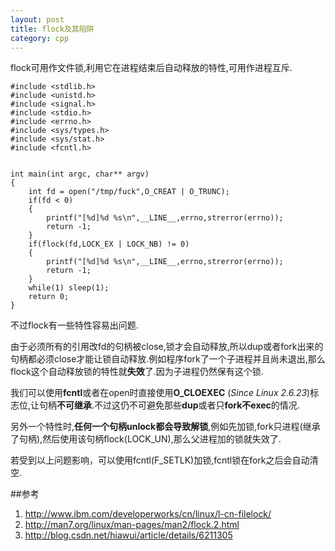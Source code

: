 ```yaml
---
layout: post
title: flock及其陷阱
category: cpp
---
```


flock可用作文件锁,利用它在进程结束后自动释放的特性,可用作进程互斥.

	#include <stdlib.h>
	#include <unistd.h>
	#include <signal.h>
	#include <stdio.h>
	#include <errno.h>
	#include <sys/types.h>
	#include <sys/stat.h>
	#include <fcntl.h>


	int main(int argc, char** argv) 
	{
		int fd = open("/tmp/fuck",O_CREAT | O_TRUNC);
		if(fd < 0)
		{   
			printf("[%d]%d %s\n",__LINE__,errno,strerror(errno));
			return -1; 
		}   
		if(flock(fd,LOCK_EX | LOCK_NB) != 0)
		{   
			printf("[%d]%d %s\n",__LINE__,errno,strerror(errno));                                                                              
			return -1; 
		}   
		while(1) sleep(1);
		return 0;
	}
	
不过flock有一些特性容易出问题.

由于必须所有的引用改fd的句柄被close,锁才会自动释放,所以dup或者fork出来的句柄都必须close才能让锁自动释放.例如程序fork了一个子进程并且尚未退出,那么flock这个自动释放锁的特性就**失效**了.因为子进程仍然保有这个锁.

我们可以使用**fcntl**或者在open时直接使用**O_CLOEXEC** (*Since Linux 2.6.23*)标志位,让句柄**不可继承**.不过这仍不可避免那些**dup**或者只**fork不exec**的情况.

另外一个特性时,**任何一个句柄unlock都会导致解锁**,例如先加锁,fork只进程(继承了句柄),然后使用该句柄flock(LOCK_UN),那么父进程加的锁就失效了.
	
若受到以上问题影响，可以使用fcntl(F_SETLK)加锁,fcntl锁在fork之后会自动清空.
	
##参考
1. <http://www.ibm.com/developerworks/cn/linux/l-cn-filelock/>
1. <http://man7.org/linux/man-pages/man2/flock.2.html>
1. <http://blog.csdn.net/hiawui/article/details/6211305>